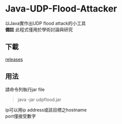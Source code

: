# Java-UDP-Flood-Attacker
以Java實作出UDP flood attack的小工具<br>
**備註** 此程式僅用於學術討論與研究
## 下載
<a href="https://github.com/ben99933/Java-UUID-Generator/releases">releases</a>
## 用法
請命令列執行jar file
>java -jar udpflood.jar <ip> <port>

ip可以用ip address或該目標之hostname<br>
port僅接受數字<br>
